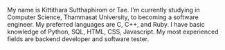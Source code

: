 My name is Kittithara Sutthaphirom or Tae. I'm currently studying in Computer Science, Thammasat University, to becoming a software engineer. My preferred languages are C, C++, and Ruby. I have basic knowledge of Python, SQL, HTML, CSS, Javascript. My most experienced fields are backend developer and software tester.

